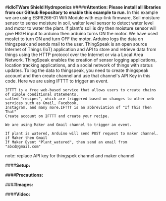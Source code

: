 #**idIoTWare Shield Hydroponics**
#####**Attention: Please install all libraries from our Github Repository to enable this example to run.**
In this example we are using ESP8266-01 Wifi Module with esp-link firmware, Soil moisture sensor to sense moisture in soil,
walter level sensor to detect water level and motor to water the plant. If plant's soil is dry then moisture sensor will give 
HIGH input to arduino then arduino turns ON the motor. We have used mosfet to turn ON and turn OFF the motor. Arduino logs the 
data on thingspeak and sends mail to the user.
ThingSpeak is an open source Internet of Things (IoT) application and API to store and retrieve data from things using the HTTP
protocol over the Internet or via a Local Area Network. ThingSpeak enables the creation of sensor logging applications, location 
tracking applications, and a social network of things with status updates.
To log the data to thingspeak, you need to create thingspeak account and then create channel and use that channel's API Key in this code.
Here we are using IFTTT to trigger an event.
    
    IFTTT is a free web-based service that allows users to create chains of simple conditional statements,
    called "recipes", which are triggered based on changes to other web services such as Gmail, Facebook,
    Instagram, and many more.IFTTT is an abbreviation of "If This Then That"
    Create account on IFTTT and create your recipe.
    
    We are using Maker and Gmail channel to trigger an event.
    
    If plant is watered, Arduino will send POST request to maker channel.  
    if Maker then Gmail
    If Maker Event "Plant_watered", then send an email from "abcd@gmail.com" 
    
note: replace API key for thingspek channel and maker channel   

####**Setup:**


####**Precautions:**


####**Images:**


####**Video:**
